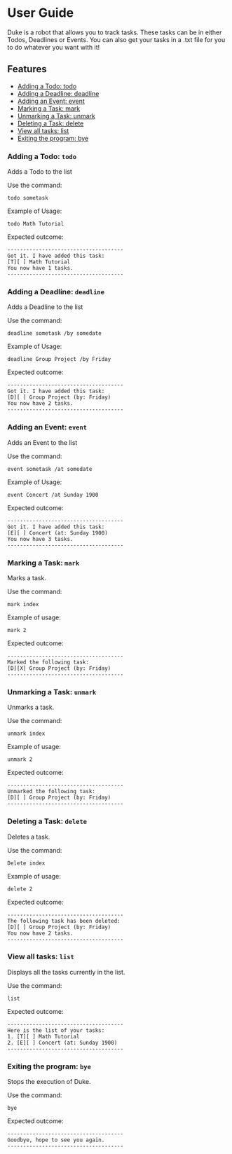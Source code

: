 # User Guide
Duke is a robot that allows you to track tasks. These tasks can be in either Todos, Deadlines or Events.
You can also get your tasks in a .txt file for you to do whatever you want with it!
## Features
- [Adding a Todo: todo](#adding-a-todo-todo)
- [Adding a Deadline: deadline](#adding-a-deadline-deadline)
- [Adding an Event: event](#adding-an-event-event)
- [Marking a Task: mark](#marking-a-task-mark)
- [Unmarking a Task: unmark](#unmarking-a-task-unmark)
- [Deleting a Task: delete](#deleting-a-task-delete)
- [View all tasks: list](#view-all-tasks-list)
- [Exiting the program: bye](#exiting-the-program-bye)

### Adding a Todo: `todo`
Adds a Todo to the list

Use the command:

`todo sometask`

Example of Usage:

`todo Math Tutorial`

Expected outcome:

```
-------------------------------------
Got it. I have added this task:
[T][ ] Math Tutorial
You now have 1 tasks.
-------------------------------------
```

### Adding a Deadline: `deadline`
Adds a Deadline to the list

Use the command:

`deadline sometask /by somedate`

Example of Usage:

`deadline Group Project /by Friday`

Expected outcome:

```
-------------------------------------
Got it. I have added this task:
[D][ ] Group Project (by: Friday)
You now have 2 tasks.
-------------------------------------
```

### Adding an Event: `event`
Adds an Event to the list

Use the command:

`event sometask /at somedate`

Example of Usage:

`event Concert /at Sunday 1900`

Expected outcome:

```
-------------------------------------
Got it. I have added this task:
[E][ ] Concert (at: Sunday 1900)
You now have 3 tasks.
-------------------------------------
```

### Marking a Task: `mark`

Marks a task.

Use the command:

`mark index`

Example of usage:

`mark 2`

Expected outcome:

```
-------------------------------------
Marked the following task:
[D][X] Group Project (by: Friday)
-------------------------------------
```

### Unmarking a Task: `unmark`

Unmarks a task.

Use the command:

`unmark index`

Example of usage:

`unmark 2`

Expected outcome:

```
-------------------------------------
Unmarked the following task:
[D][ ] Group Project (by: Friday)
-------------------------------------
```

### Deleting a Task: `delete`

Deletes a task.

Use the command:

`Delete index`

Example of usage:

`delete 2`

Expected outcome:

```
-------------------------------------
The following task has been deleted: 
[D][ ] Group Project (by: Friday)
You now have 2 tasks.
-------------------------------------
```

### View all tasks: `list`

Displays all the tasks currently in the list.

Use the command:

`list`

Expected outcome:

```
-------------------------------------
Here is the list of your tasks: 
1. [T][ ] Math Tutorial
2. [E][ ] Concert (at: Sunday 1900)
-------------------------------------
```

### Exiting the program: `bye`

Stops the execution of Duke.

Use the command:

`bye`

Expected outcome:

```
-------------------------------------
Goodbye, hope to see you again.
-------------------------------------
```

